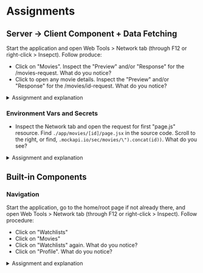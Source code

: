 # Assignments

## Server -> Client Component + Data Fetching
Start the application and open Web Tools > Network tab (through F12 or right-click > Insepct). Follow produce:
- Click on "Movies". Inspect the "Preview" and/or "Response" for the /movies-request. What do you notice?
- Click to open any movie details. Inspect the "Preview" and/or "Response" for the /movies/id-request. What do you notice?

<details>
    <summary>Assignment and explanation</summary>
    Assignment: Open the file <code>movies/[id]/page.jsx</code> and convert it into a Client Component. What do you notice?

    Server Components will be pre-rendered in build time and results in a "full HTML page". When we convert it into a Client Component, the component will be rendered in the browser and will act as a React Component (with re-rendering behavior demonstrated here) and allow you to use "hooks" and other "React features".

    Be aware that async/await is not supported in Client Components (you will se an error in the Console), although it practically works in this case. To solve this, we would need to split the data fetching and rendering in two different (type of) components.

    Also note that the MoviePoster-component is now a Client Component, even though it is not marked as such through the "use client"-directive. This is because it is imported into and is a child of a Client Component.
</details>

### Environment Vars and Secrets
- Inspect the Network tab and open the request for first "page.js" resource. Find `./app/movies/[id]/page.jsx` in the source code. Scroll to the right, or find, `.mockapi.io/sec/movies/\").concat(id))`. What do you see?

<details>
    <summary>Assignment and explanation</summary>
    Assignment: Remove the "use client"-directive and redo the procedure. What do you see?
    
    Environment variables, like API keys or other secrets, are by default available to Server Components are are evaluated at the server and not transported to the browser. Client Components will have access to environment variables with the NEXT_PUBLIC-prefix. To avoid keys and secrets being shared to the client, always make sure to not include the prefix if the client does not need it, and use the key on the server instead.

    Optional: you can remove the NEXT_PUBLI-prefic from the environment variable if you want (and is recommended), but the Server Component will have no need to transport the env var to the browser.
</details>

## Built-in Components
### Navigation
Start the application, go to the home/root page if not already there, and open Web Tools > Network tab (through F12 or right-click > Inspect). Follow procedure:
- Click on "Watchlists"
- Click on "Movies"
- Click on "Watchlists" again. What do you notice?
- Click on "Profile". What do you notice?

<details>
    <summary>Assignment and explanation</summary>
    Assignment: Change the "Profile" link to use the <code>Link<code>-component, refresh the page if not already automatically refreshed, and redo the procedure. You should notice that all pages only cause a network request once and no full page reload is performed.

    We see that routes rendered through the built-in <code>Link</code>-component generates network requests only once, and is later cached.

    The "Profile" page will cause a full page reload because it is not using the build-in navigation element.
</detail>

### Page, Layout, Loading and Error
- Navigate to "Movies"

<details>
    <summary>Assignment and explanation</summary>
    Assignment: Create a new component Loading in the "all movies" directory, and return a text (f.ex. "Loading...").
    Import the Loading-component and wrap the rendering logic of the "all movies"-component in a React.Suspense-component, providing <cpde>Loading</code> component as a prop "fallback".

    Refresh the page a few times. What do you see?

    When we use the React.Suspense with a fallback, the loading-component will be shown while a network request is pending. It is recommended to use the file name conventions, and especially on Route Segments.

    Bonus assignment: Redo the procedure to handle *unexpected runtime errors*. "Mess up" the API-url or similar to cause an error.
</detail>

## Debugging
<details>
    <summary>Assignment and explanation</summary>
    Assignment: Attach a debugger for Server Components in your preferred way from Next Documentation > Configuring > Debugging

    Server components and "console logs" will not be displayed in the browser - breakpoints and logging for Server Components needs to be done through attachine a debugger.

    Client Components can be debugged in the web browser's DevTools -> Sources/Debugger tab, as one might be used to from "classic" React.
</detail>

If you would like to explore styling and visuals, do these assignments:

### Images
- Navigate to a movie detail. What do you think of the image styling?
- Open the movie-poster-component and inspect it. What do you see?

<details>
    <summary>Assignment and explanation</summary>
    Assignment: Replace the native <code>img</code>-element with the <code>Image</code>`-component from <code>next/image</code>. What do you notice when you refresh the page?

    Supply values to the <code>width</code> and <code>height</code> props for the component as you see fit. What do you see?

    Since Next does not have access to remote images, we need to specify the width and height manually (this is automatic for local images). The reason why it is necessary to specify these values is to prevent a "layout shift" (umbrella term). Note that remote image sources must be "allow-listed" in `next.config.js` file.
</detail>

## CSS
- Open the All Movies page
- Create a new file `global.css` in this directory and give a text color to `.heading`-elements and add the class to the `h2`-element in the component. Import the stylesheet in the component.
- Provide the heading in the Movie Detail component with the same class name (`heading`). What do you see?
- Create a new file `styles.module.css` in the movie detail directory and provide a *different* text color for the class. Import the stylesheet into the component. What do you see?

<details>
    <summary>Explanation</summary>

    Global styles apply to every route from where the stylesheet is imported, and should result in the same heading colors for All Movies and Movie Details pages.

    "Traditionally", we would expect that rules defined for an class name will override rules provided for a "sub"-class-name (which one takes precedence can depend on the order top-to-bottom).

    Next.js will scope the styles for the component through generating unique class names to avoid "same-name-collisions".
</detail>